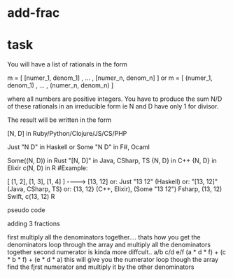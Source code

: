 # add-frac

# task
You will have a list of rationals in the form

m = [ [numer_1, denom_1] , ... , [numer_n, denom_n] ] or m = [ (numer_1, denom_1) , ... , (numer_n, denom_n) ]

where all numbers are positive integers.
You have to produce the sum N/D of these rationals in an irreducible form
ie N and D have only 1 for divisor.

The result will be written in the form

[N, D] in Ruby/Python/Clojure/JS/CS/PHP

Just "N D" in Haskell or Some "N D" in F#, Ocaml

Some((N, D)) in Rust
"[N, D]" in Java, CSharp, TS
{N, D} in C++
{N, D} in Elixir
c(N, D) in R
#Example:

[ [1, 2], [1, 3], [1, 4] ] ---->
[13, 12] or: Just "13 12" (Haskell) or: "[13, 12]" (Java, CSharp, TS) or: {13, 12} (C++, Elixir), (Some "13 12") Fsharp, (13, 12) Swift,
c(13, 12) R



pseudo code

adding 3 fractions

first multiply all the denominators together.... thats how you get the denominators
  loop through the array and multiply all the denominators together
second numerator is kinda more diffcult.. a/b c/d e/f
  (a * d * f) + (c * b * f) + (e * d * a) this will give you the numerator
loop though the array
find the fjrst numerator and multiply it by the other denominators
